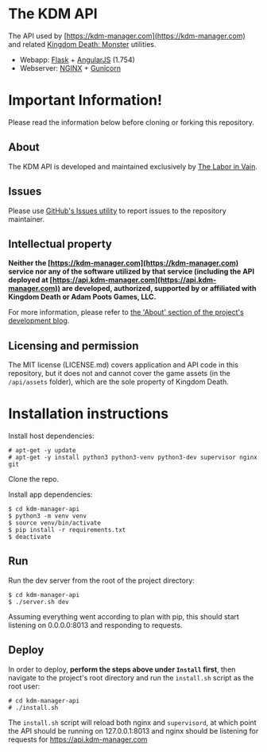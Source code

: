 # The KDM API
The API used by [https://kdm-manager.com](https://kdm-manager.com) and related
[Kingdom Death: Monster](https://kingdomdeath.com) utilities.

* Webapp: [Flask](http://flask.pocoo.org/) + [AngularJS](https://angularjs.org/) (1.754)
* Webserver: [NGINX](https://www.nginx.com/) + [Gunicorn](http://gunicorn.org/)

# Important Information!

Please read the information below before cloning or forking this repository.

## About
The KDM API is developed and maintained exclusively by 
[The Labor in Vain](https://thelaborinvain.com).


## Issues
Please use
[GitHub's Issues utility](https://github.com/theLaborInVain/kdm-manager-api/issues)
to report issues to the repository maintainer.


## Intellectual property
**Neither the [https://kdm-manager.com](https://kdm-manager.com) service nor any
of the software utilized by that service (including the API deployed at
[https://api.kdm-manager.com](https://api.kdm-manager.com)) are developed,
authorized, supported by or affiliated with Kingdom Death or Adam Poots Games,
LLC.**

For more information, please refer to
[the 'About' section of the project's development blog](http://kdm-manager.blogspot.com/p/credits-and-acknowledgements.html).


## Licensing and permission
The MIT license (LICENSE.md) covers application and API code in this repository,
 but it does not and cannot cover the game assets (in the `/api/assets` folder),
which are the sole property of Kingdom Death.



# Installation instructions

Install host dependencies:

    # apt-get -y update
    # apt-get -y install python3 python3-venv python3-dev supervisor nginx git

Clone the repo.

Install app dependencies:

    $ cd kdm-manager-api
    $ python3 -m venv venv
    $ source venv/bin/activate
    $ pip install -r requirements.txt
    $ deactivate


## Run

Run the dev server from the root of the project directory:

    $ cd kdm-manager-api
    $ ./server.sh dev

Assuming everything went according to plan with pip, this should start listening
on 0.0.0.0:8013 and responding to requests.


## Deploy

In order to deploy, **perform the steps above under `Install` first**, then
navigate to the project's root directory and run the `install.sh` script as
the root user:

    # cd kdm-manager-api
    # ./install.sh

The `install.sh` script will reload both nginx and `supervisord`, at which point
the API should be running on 127.0.0.1:8013 and nginx should be listening for
requests for https://api.kdm-manager.com


